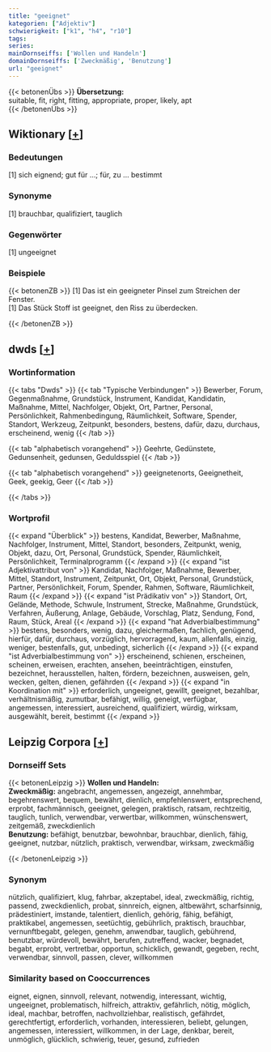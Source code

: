 ```yaml
---
title: "geeignet"
kategorien: ["Adjektiv"]
schwierigkeit: ["k1", "h4", "r10"]
tags:
series:
mainDornseiffs: ['Wollen und Handeln']
domainDornseiffs: ['Zweckmäßig', 'Benutzung']
url: "geeignet"
---
```


{{< betonenÜbs >}}
**Übersetzung:**  
suitable, fit, right, fitting, appropriate, proper, likely, apt  
{{< /betonenÜbs >}}

## Wiktionary [[+](https://de.wiktionary.org/wiki/geeignet)]

### Bedeutungen
[1] sich eignend; gut für …; für, zu … bestimmt  

### Synonyme
[1] brauchbar, qualifiziert, tauglich  

### Gegenwörter
[1] ungeeignet  

### Beispiele
{{< betonenZB >}}
[1] Das ist ein geeigneter Pinsel zum Streichen der Fenster.  
[1] Das Stück Stoff ist geeignet, den Riss zu überdecken.  

{{< /betonenZB >}}


## dwds [[+](https://www.dwds.de/wb/geeignet)]

### Wortinformation
{{< tabs "Dwds" >}}
{{< tab "Typische Verbindungen" >}}
Bewerber, Forum, Gegenmaßnahme, Grundstück, Instrument, Kandidat, Kandidatin, Maßnahme, Mittel, Nachfolger, Objekt, Ort, Partner, Personal, Persönlichkeit, Rahmenbedingung, Räumlichkeit, Software, Spender, Standort, Werkzeug, Zeitpunkt, besonders, bestens, dafür, dazu, durchaus, erscheinend, wenig
{{< /tab >}}

{{< tab "alphabetisch vorangehend" >}}
Geehrte, Gedünstete, Gedunsenheit, gedunsen, Geduldsspiel
{{< /tab >}}

{{< tab "alphabetisch vorangehend" >}}
geeignetenorts, Geeignetheit, Geek, geekig, Geer
{{< /tab >}}

{{< /tabs >}}

### Wortprofil
{{< expand "Überblick" >}} bestens, Kandidat, Bewerber, Maßnahme, Nachfolger, Instrument, Mittel, Standort, besonders, Zeitpunkt, wenig, Objekt, dazu, Ort, Personal, Grundstück, Spender, Räumlichkeit, Persönlichkeit, Terminalprogramm {{< /expand >}}
{{< expand "ist Adjektivattribut von" >}} Kandidat, Nachfolger, Maßnahme, Bewerber, Mittel, Standort, Instrument, Zeitpunkt, Ort, Objekt, Personal, Grundstück, Partner, Persönlichkeit, Forum, Spender, Rahmen, Software, Räumlichkeit, Raum {{< /expand >}}
{{< expand "ist Prädikativ von" >}} Standort, Ort, Gelände, Methode, Schwule, Instrument, Strecke, Maßnahme, Grundstück, Verfahren, Äußerung, Anlage, Gebäude, Vorschlag, Platz, Sendung, Fond, Raum, Stück, Areal {{< /expand >}}
{{< expand "hat Adverbialbestimmung" >}} bestens, besonders, wenig, dazu, gleichermaßen, fachlich, genügend, hierfür, dafür, durchaus, vorzüglich, hervorragend, kaum, allenfalls, einzig, weniger, bestenfalls, gut, unbedingt, sicherlich {{< /expand >}}
{{< expand "ist Adverbialbestimmung von" >}} erscheinend, schienen, erscheinen, scheinen, erweisen, erachten, ansehen, beeinträchtigen, einstufen, bezeichnet, herausstellen, halten, fördern, bezeichnen, ausweisen, geln, wecken, gelten, dienen, gefährden {{< /expand >}}
{{< expand "in Koordination mit" >}} erforderlich, ungeeignet, gewillt, geeignet, bezahlbar, verhältnismäßig, zumutbar, befähigt, willig, geneigt, verfügbar, angemessen, interessiert, ausreichend, qualifiziert, würdig, wirksam, ausgewählt, bereit, bestimmt {{< /expand >}}

## Leipzig Corpora [[+](https://corpora.uni-leipzig.de/en/res?word=geeignet&corpusId=deu_newscrawl-public_2018)]

### Dornseiff Sets
{{< betonenLeipzig >}}
**Wollen und Handeln:**  
**Zweckmäßig:** angebracht, angemessen, angezeigt, annehmbar, begehrenswert, bequem, bewährt, dienlich, empfehlenswert, entsprechend, erprobt, fachmännisch, geeignet, gelegen, praktisch, ratsam, rechtzeitig, tauglich, tunlich, verwendbar, verwertbar, willkommen, wünschenswert, zeitgemäß, zweckdienlich  
**Benutzung:** befähigt, benutzbar, bewohnbar, brauchbar, dienlich, fähig, geeignet, nutzbar, nützlich, praktisch, verwendbar, wirksam, zweckmäßig  

{{< /betonenLeipzig >}}

### Synonym
nützlich, qualifiziert, klug, fahrbar, akzeptabel, ideal, zweckmäßig, richtig, passend, zweckdienlich, probat, sinnreich, eignen, altbewährt, scharfsinnig, prädestiniert, imstande, talentiert, dienlich, gehörig, fähig, befähigt, praktikabel, angemessen, seetüchtig, gebührlich, praktisch, brauchbar, vernunftbegabt, gelegen, genehm, anwendbar, tauglich, gebührend, benutzbar, würdevoll, bewährt, berufen, zutreffend, wacker, begnadet, begabt, erprobt, vertretbar, opportun, schicklich, gewandt, gegeben, recht, verwendbar, sinnvoll, passen, clever, willkommen


### Similarity based on Cooccurrences
eignet, eignen, sinnvoll, relevant, notwendig, interessant, wichtig, ungeeignet, problematisch, hilfreich, attraktiv, gefährlich, nötig, möglich, ideal, machbar, betroffen, nachvollziehbar, realistisch, gefährdet, gerechtfertigt, erforderlich, vorhanden, interessieren, beliebt, gelungen, angemessen, interessiert, willkommen, in der Lage, denkbar, bereit, unmöglich, glücklich, schwierig, teuer, gesund, zufrieden

